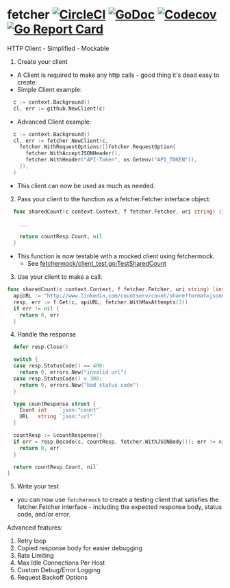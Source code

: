 # fetcher [![CircleCI](https://img.shields.io/circleci/project/github/nozzle/fetcher.svg)](https://circleci.com/gh/nozzle/fetcher) [![GoDoc](https://godoc.org/github.com/nozzle/fetcher?status.svg)](https://godoc.org/github.com/nozzle/fetcher) [![Codecov](https://img.shields.io/codecov/c/github/nozzle/fetcher.svg)](https://codecov.io/gh/nozzle/fetcher/) [![Go Report Card](https://goreportcard.com/badge/github.com/nozzle/fetcher)](https://goreportcard.com/report/github.com/nozzle/fetcher)
HTTP Client - Simplified - Mockable

1. Create your client
- A Client is required to make any http calls - good thing it's dead easy to create:
- Simple Client example:

```go
  c := context.Background()
  cl, err := github.NewClient(c)
```
- Advanced Client example:
```go
  c := context.Background()
  cl, err := fetcher.NewClient(c,
    fetcher.WithRequestOptions([]fetcher.RequestOption{
      fetcher.WithAcceptJSONHeader(),
      fetcher.WithHeader("API-Token", os.Getenv("API_TOKEN")),
    }),
  )
```
- This client can now be used as much as needed. 

2. Pass your client to the function as a fetcher.Fetcher interface object:
```go
  func sharedCount(c context.Context, f fetcher.Fetcher, uri string) (int, error) {
	
    ...

    return countResp.Count, nil
  }

```
- This function is now testable with a mocked client using fetchermock.
  * See [fetchermock/client_test.go:TestSharedCount](https://github.com/nozzle/fetcher/blob/807c82bdfff749ca61c7cd3e80364fd119d42533/fetchermock/client_test.go#L22)

3. Use your client to make a call:
```go
func sharedCount(c context.Context, f fetcher.Fetcher, uri string) (int, error) {
  apiURL := "http://www.linkedin.com/countserv/count/share?format=json&url=" + url.QueryEscape(uri)
  resp, err := f.Get(c, apiURL, fetcher.WithMaxAttempts(3))
  if err != nil {
    return 0, err
  }
```

4. Handle the response
```go
  defer resp.Close()

  switch {
  case resp.StatusCode() == 400:
    return 0, errors.New("invalid url")
  case resp.StatusCode() > 300:
    return 0, errors.New("bad status code")
  }

  type countResponse struct {
    Count int    `json:"count"`
    URL   string `json:"url"`
  }

  countResp := &countResponse{}
  if err = resp.Decode(c, countResp, fetcher.WithJSONBody()); err != nil {
    return 0, err
  }

  return countResp.Count, nil`
}

```

5. Write your test
- you can now use `fetchermock` to create a testing client that satisfies the fetcher.Fetcher interface - including the expected response body, status code, and/or error. 

Advanced features:
1. Retry loop
2. Copied response body for easier debugging
3. Rate Limiting
4. Max Idle Connections Per Host
5. Custom Debug/Error Logging
6. Request Backoff Options
